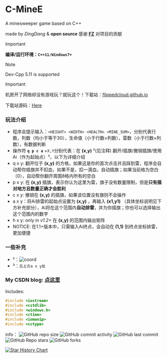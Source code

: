 # C-MineE
A minesweeper game based on C++

made by *DingDang* & **open source**
感谢 **[FZ](https://github.com/Hi-Kite)** 对项目的贡献

> [!IMPORTANT]
> **编译/运行环境：`C++11/Windows7+`**

> [!NOTE]
> Dev-Cpp 5.11 is supported

> [!IMPORTANT]
> 机房开了网络却没有游戏玩？就玩这个！下载站：[flippedcloud.github.io](https://flippedcloud.github.io)
> 
> 下载站源码：[Here](https://github.com/FlippedCloud/flippedcloud.github.io)

### 玩法介绍
* 程序会提示输入：`<HEIGHT> <WIDTH> <HEALTH> <MINE_SUM>`，分别代表行数，列数（均小于等于30），生命值（小于行数×列数），雷数（小于行数×列数），有数据判断
* 操作符 **`q p c a`** +`X,Y`分别代表：在 **(x,y)** ²(见注释)  翻开/插旗/撤销插旗/使用Ai（作为起始点）³，以下为详细介绍
* q x y: 翻开位于 **(x,y)** 的方格，如果这是你的首次点击并且踩到雷，程序会自动帮你插旗并不扣血，如果不是，扣一滴血，自动插旗；如果当前格为空白（0），自动帮你翻开周围8格内所有的空白
* p x y: 在 **(x,y)** 插旗，表示你认为这里为雷，旗子没有数量限制，但是**只有插对地方且数量正确才会胜利**
* c x y: 撤销在 **(x,y)** 的插旗，如果该位置没有旗则不会操作
* a x y：将Ai排雷的起始点设置为 **(x,y)** ，再输入 **(x1,y1)** （具体坐标说明见下方补充部分），Ai将在这个范围内**自动排雷**，并为你插旗；你也可以选择输出这个范围内的数字
* h x y: only in *v1.2+* 在 **(x,y)** 的范围内输出矩阵
* NOTICE: 在1.1+版本中，只需输入Ai终点，会自动在 **(1,1)** 到终点坐标排雷，更加便捷

### 一些补充
* ²：![coord](https://img-blog.csdnimg.cn/direct/899bc02062d245639fc235477886e354.png)
* ³：`见上方a x y处`

### My CSDN blog: [点这里](https://blog.csdn.net/weixin_45122104/article/details/128066651)

Includes:
```cpp
#include <iostream>
#include <cstdlib>
#include <windows.h>
#include <ctime>
#include <iomanip>
#include <cctype>
```
info：
![GitHub repo size](https://img.shields.io/github/repo-size/MeowCata/C-MineE)
![GitHub commit activity](https://img.shields.io/github/commit-activity/t/MeowCata/C-MineE)
![GitHub last commit](https://img.shields.io/github/last-commit/MeowCata/C-MineE)
![GitHub Repo stars](https://img.shields.io/github/stars/MeowCata/C-MineE?style=flat)
![GitHub forks](https://img.shields.io/github/forks/MeowCata/C-MineE?style=flat)

[![Star History Chart](https://api.star-history.com/svg?repos=MeowCata/C-MineE&type=Date)](https://star-history.com/#MeowCata/C-MineE&Date)
